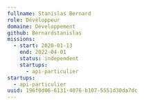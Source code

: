 ```yaml
---
fullname: Stanislas Bernard
role: Développeur
domaine: Développement
github: Bernardstanislas
missions:
  - start: 2020-01-13
    end: 2022-04-01
    status: independent
    startups:
      - api-particulier
startups:
  - api-particulier
uuid: 196f0d06-6131-4076-b107-5551d30da7dc
---
```


